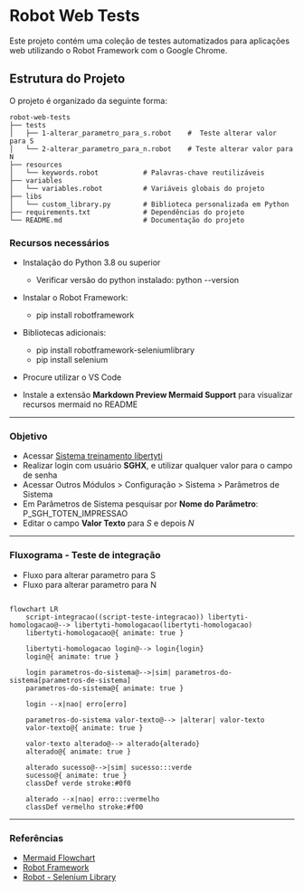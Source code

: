 # Robot Web Tests

Este projeto contém uma coleção de testes automatizados para aplicações web utilizando o Robot Framework com o Google Chrome.

## Estrutura do Projeto

O projeto é organizado da seguinte forma:

```
robot-web-tests
├── tests
│   ├── 1-alterar_parametro_para_s.robot    #  Teste alterar valor para S
│   └── 2-alterar_parametro_para_n.robot    # Teste alterar valor para N
├── resources
│   └── keywords.robot           # Palavras-chave reutilizáveis
├── variables
│   └── variables.robot          # Variáveis globais do projeto
├── libs
│   └── custom_library.py        # Biblioteca personalizada em Python
├── requirements.txt             # Dependências do projeto
└── README.md                    # Documentação do projeto
```
 

### Recursos necessários
- Instalação do Python 3.8 ou superior
   - Verificar versão do python instalado: python --version
- Instalar o Robot Framework:
   - pip install robotframework
- Bibliotecas adicionais:
   - pip install robotframework-seleniumlibrary
   - pip install selenium

- Procure utilizar o VS Code
- Instale a extensão **Markdown Preview Mermaid Support** para visualizar recursos mermaid no README
--- 

### Objetivo

- Acessar [Sistema treinamento libertyti](https://treinamento.libertyti.com.br/aghu/pages/casca/casca.xhtml)
- Realizar login com usuário **SGHX**, e utilizar qualquer valor para o campo de senha
- Acessar Outros Módulos > Configuração > Sistema > Parâmetros de Sistema
- Em Parâmetros de Sistema pesquisar por **Nome do Parâmetro**: P_SGH_TOTEN_IMPRESSAO
- Editar o campo **Valor Texto** para *S* e depois *N*

---

### Fluxograma - Teste de integração

- Fluxo para alterar parametro para S
- Fluxo para alterar parametro para N

```mermaid

flowchart LR
    script-integracao((script-teste-integracao)) libertyti-homologacao@--> libertyti-homologacao(libertyti-homologacao)
    libertyti-homologacao@{ animate: true }

    libertyti-homologacao login@--> login{login}
    login@{ animate: true }

    login parametros-do-sistema@-->|sim| parametros-do-sistema[parametros-de-sistema]
    parametros-do-sistema@{ animate: true }

    login --x|nao| erro[erro]

    parametros-do-sistema valor-texto@--> |alterar| valor-texto
    valor-texto@{ animate: true }

    valor-texto alterado@--> alterado{alterado}
    alterado@{ animate: true }

    alterado sucesso@-->|sim| sucesso:::verde
    sucesso@{ animate: true }
    classDef verde stroke:#0f0

    alterado --x|nao| erro:::vermelho
    classDef vermelho stroke:#f00

```

--- 

### Referências

- [Mermaid Flowchart](https://mermaid.js.org/syntax/flowchart.html)
- [Robot Framework](https://robotframework.org/)
- [Robot - Selenium Library](https://robotframework.org/SeleniumLibrary/SeleniumLibrary.html)